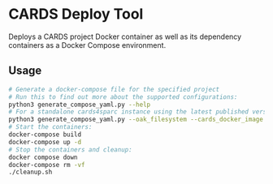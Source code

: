 # CARDS Deploy Tool

Deploys a CARDS project Docker container as well as its dependency
containers as a Docker Compose environment.

## Usage

```bash
# Generate a docker-compose file for the specified project
# Run this to find out more about the supported configurations:
python3 generate_compose_yaml.py --help
# For a standalone cards4sparc instance using the latest published version, run:
python3 generate_compose_yaml.py --oak_filesystem --cards_docker_image ghcr.io/data-team-uhn/cards4sparc
# Start the containers:
docker-compose build
docker-compose up -d
# Stop the containers and cleanup:
docker compose down
docker-compose rm -vf
./cleanup.sh
```
